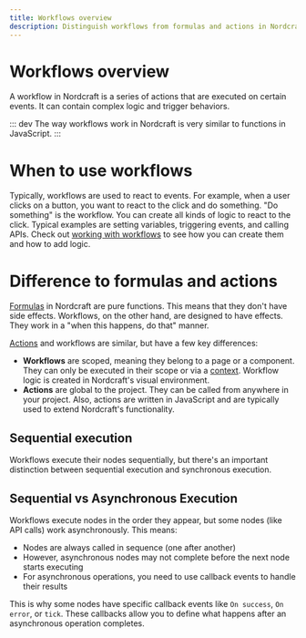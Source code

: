 ```yaml
---
title: Workflows overview
description: Distinguish workflows from formulas and actions in Nordcraft as event-driven sequences that execute operations with side effects in your application.
---
```


# Workflows overview

A workflow in Nordcraft is a series of actions that are executed on certain events. It can contain complex logic and trigger behaviors.

::: dev
The way workflows work in Nordcraft is very similar to functions in JavaScript.
:::

# When to use workflows

Typically, workflows are used to react to events. For example, when a user clicks on a button, you want to react to the click and do something. "Do something" is the workflow. You can create all kinds of logic to react to the click. Typical examples are setting variables, triggering events, and calling APIs. Check out [working with workflows](/workflows/working-with-workflows) to see how you can create them and how to add logic.

# Difference to formulas and actions

[Formulas](/formulas/overview) in Nordcraft are pure functions. This means that they don't have side effects. Workflows, on the other hand, are designed to have effects. They work in a "when this happens, do that" manner.

[Actions](/actions/overview) and workflows are similar, but have a few key differences:

- **Workflows** are scoped, meaning they belong to a page or a component. They can only be executed in their scope or via a [context](/contexts/overview). Workflow logic is created in Nordcraft's visual environment.
- **Actions** are global to the project. They can be called from anywhere in your project. Also, actions are written in JavaScript and are typically used to extend Nordcraft's functionality.

## Sequential execution

Workflows execute their nodes sequentially, but there's an important distinction between sequential execution and synchronous execution.

## Sequential vs Asynchronous Execution

Workflows execute nodes in the order they appear, but some nodes (like API calls) work asynchronously. This means:

- Nodes are always called in sequence (one after another)
- However, asynchronous nodes may not complete before the next node starts executing
- For asynchronous operations, you need to use callback events to handle their results

This is why some nodes have specific callback events like `On success`, `On error`, or `tick`. These callbacks allow you to define what happens after an asynchronous operation completes.
